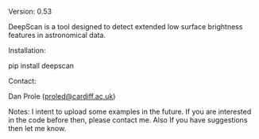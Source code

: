Version: 0.53

DeepScan is a tool designed to detect extended low surface brightness features in astronomical data.

Installation:

pip install deepscan

Contact:

Dan Prole (proled@cardiff.ac.uk)

Notes: I intent to upload some examples in the future. If you are interested in the code before then, please contact me. Also If you have suggestions then let me know.